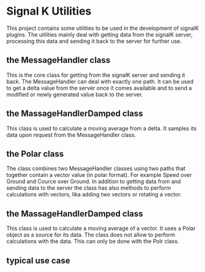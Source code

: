 # Signal K Utilities
This project contains some utilities to be used in the development of signalK plugins. The utilities mainly deal with getting data from the signalK server, processing this data and sending it back to the server for further use.

## the MessageHandler class
This is the core class for getting from the signalK server and sending it back.
The MessageHandler can deal with exactly one path. It can be used to get a delta value from the server once it comes available and to send a modified or newly generated value back to the server.

## the MassageHandlerDamped class 
This class is used to calculate a moving average from a delta. It samples its data upon request from the MessageHandler class.

## the Polar class 
The class combines two MessageHandler classes using two paths that together contain a vector value (in polar format). For example Speed over Ground and Cource over Ground. In addition to getting data from and sending data to the server the class has also methods to perform calculations with vectors, lika adding two vectors or rotating a vector.

## the MassageHandlerDamped class
This class is used to calculate a moving average of a vector. It uses a Polar object as a source for its data. The class does not allow to perform calculations with the data. This can only be done with the Polr class.

## typical use case